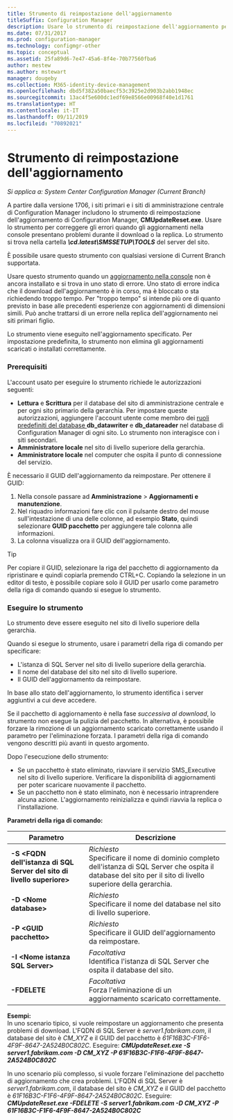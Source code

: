 ```yaml
---
title: Strumento di reimpostazione dell'aggiornamento
titleSuffix: Configuration Manager
description: Usare lo strumento di reimpostazione dell'aggiornamento per gli aggiornamenti nella console per System Center Configuration Manager.
ms.date: 07/31/2017
ms.prod: configuration-manager
ms.technology: configmgr-other
ms.topic: conceptual
ms.assetid: 25fa89d6-7e47-45a6-8f4e-70b77560fba6
author: mestew
ms.author: mstewart
manager: dougeby
ms.collection: M365-identity-device-management
ms.openlocfilehash: dbd5f382a50baecf53c3925e2d903b2abb1948ec
ms.sourcegitcommit: 13ac4f5e600dc1edf69e8566e00968f40e1d1761
ms.translationtype: HT
ms.contentlocale: it-IT
ms.lasthandoff: 09/11/2019
ms.locfileid: "70892021"
---
```

# <a name="update-reset-tool"></a>Strumento di reimpostazione dell'aggiornamento

*Si applica a: System Center Configuration Manager (Current Branch)*  


A partire dalla versione 1706, i siti primari e i siti di amministrazione centrale di Configuration Manager includono lo strumento di reimpostazione dell'aggiornamento di Configuration Manager, **CMUpdateReset.exe**. Usare lo strumento per correggere gli errori quando gli aggiornamenti nella console presentano problemi durante il download o la replica. Lo strumento si trova nella cartella ***\cd.latest\SMSSETUP\TOOLS*** del server del sito.

È possibile usare questo strumento con qualsiasi versione di Current Branch supportata.

Usare questo strumento quando un [aggiornamento nella console](/sccm/core/servers/manage/install-in-console-updates) non è ancora installato e si trova in uno stato di errore. Uno stato di errore indica che il download dell'aggiornamento è in corso, ma è bloccato o sta richiedendo troppo tempo. Per "troppo tempo" si intende più ore di quanto previsto in base alle precedenti esperienze con aggiornamenti di dimensioni simili. Può anche trattarsi di un errore nella replica dell'aggiornamento nei siti primari figlio.  

Lo strumento viene eseguito nell'aggiornamento specificato. Per impostazione predefinita, lo strumento non elimina gli aggiornamenti scaricati o installati correttamente.  

### <a name="prerequisites"></a>Prerequisiti
L'account usato per eseguire lo strumento richiede le autorizzazioni seguenti:
- **Lettura** e **Scrittura** per il database del sito di amministrazione centrale e per ogni sito primario della gerarchia. Per impostare queste autorizzazioni, aggiungere l'account utente come membro dei [ruoli predefiniti del database ](/sql/relational-databases/security/authentication-access/database-level-roles#fixed-database-roles)**db_datawriter** e **db_datareader** nel database di Configuration Manager di ogni sito. Lo strumento non interagisce con i siti secondari.
- **Amministratore locale** nel sito di livello superiore della gerarchia.
- **Amministratore locale** nel computer che ospita il punto di connessione del servizio.

È necessario il GUID dell'aggiornamento da reimpostare. Per ottenere il GUID:
  1.   Nella console passare ad **Amministrazione** > **Aggiornamenti e manutenzione**.
  2.   Nel riquadro informazioni fare clic con il pulsante destro del mouse sull'intestazione di una delle colonne, ad esempio **Stato**, quindi selezionare **GUID pacchetto** per aggiungere tale colonna alle informazioni.
  3.   La colonna visualizza ora il GUID dell'aggiornamento.

> [!TIP]  
> Per copiare il GUID, selezionare la riga del pacchetto di aggiornamento da ripristinare e quindi copiarla premendo CTRL+C. Copiando la selezione in un editor di testo, è possibile copiare solo il GUID per usarlo come parametro della riga di comando quando si esegue lo strumento.

### <a name="run-the-tool"></a>Eseguire lo strumento    
Lo strumento deve essere eseguito nel sito di livello superiore della gerarchia.

Quando si esegue lo strumento, usare i parametri della riga di comando per specificare:
- L'istanza di SQL Server nel sito di livello superiore della gerarchia.
- Il nome del database del sito nel sito di livello superiore.
- Il GUID dell'aggiornamento da reimpostare.

In base allo stato dell'aggiornamento, lo strumento identifica i server aggiuntivi a cui deve accedere.   

Se il pacchetto di aggiornamento è nella fase *successiva al download*, lo strumento non esegue la pulizia del pacchetto. In alternativa, è possibile forzare la rimozione di un aggiornamento scaricato correttamente usando il parametro per l'eliminazione forzata. I parametri della riga di comando vengono descritti più avanti in questo argomento.

Dopo l'esecuzione dello strumento:
- Se un pacchetto è stato eliminato, riavviare il servizio SMS_Executive nel sito di livello superiore. Verificare la disponibilità di aggiornamenti per poter scaricare nuovamente il pacchetto.
- Se un pacchetto non è stato eliminato, non è necessario intraprendere alcuna azione. L'aggiornamento reinizializza e quindi riavvia la replica o l'installazione.

**Parametri della riga di comando:**  


|                        Parametro                         |                                                       Descrizione                                                        |
|----------------------------------------------------------|--------------------------------------------------------------------------------------------------------------------------|
| **-S &lt;FQDN dell'istanza di SQL Server del sito di livello superiore>** | *Richiesto* <br> Specificare il nome di dominio completo dell'istanza di SQL Server che ospita il database del sito per il sito di livello superiore della gerarchia. |
|                **-D &lt;Nome database>**                 |                          *Richiesto* <br> Specificare il nome del database nel sito di livello superiore.                          |
|                 **-P &lt;GUID pacchetto>**                 |                        *Richiesto* <br> Specificare il GUID dell'aggiornamento da reimpostare.                        |
|           **-I &lt;Nome istanza SQL Server>**           |                    *Facoltativa* <br> Identifica l'istanza di SQL Server che ospita il database del sito.                     |
|                       **-FDELETE**                       |                       *Facoltativa* <br> Forza l'eliminazione di un aggiornamento scaricato correttamente.                        |

**Esempi:**  
In uno scenario tipico, si vuole reimpostare un aggiornamento che presenta problemi di download. L'FQDN di SQL Server è *server1.fabrikam.com*, il database del sito è *CM_XYZ* e il GUID del pacchetto è *61F16B3C-F1F6-4F9F-8647-2A524B0C802C*.  Eseguire: ***CMUpdateReset.exe -S server1.fabrikam.com -D CM_XYZ -P 61F16B3C-F1F6-4F9F-8647-2A524B0C802C***

In uno scenario più complesso, si vuole forzare l'eliminazione del pacchetto di aggiornamento che crea problemi. L'FQDN di SQL Server è *server1.fabrikam.com*, il database del sito è *CM_XYZ* e il GUID del pacchetto è *61F16B3C-F1F6-4F9F-8647-2A524B0C802C*.  Eseguire: ***CMUpdateReset.exe  -FDELETE -S server1.fabrikam.com -D CM_XYZ -P 61F16B3C-F1F6-4F9F-8647-2A524B0C802C***
